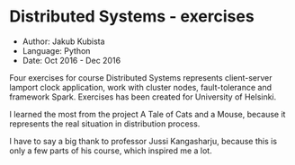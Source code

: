 # Distributed Systems - exercises

- Author: Jakub Kubista
- Language: Python
- Date: Oct 2016 - Dec 2016

Four exercises for course Distributed Systems represents client-server lamport clock application, work with cluster nodes, fault-tolerance and framework Spark. Exercises has been created for University of Helsinki.

I learned the most from the project A Tale of Cats and a Mouse, because it represents the real situation in distribution process.

I have to say a big thank to professor Jussi Kangasharju, because this is only a few parts of his course, which inspired me a lot.

